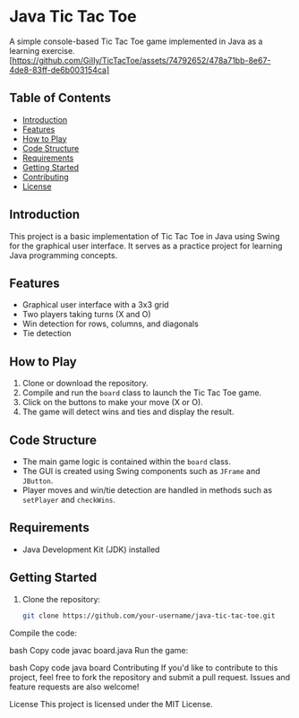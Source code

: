 # Java Tic Tac Toe

A simple console-based Tic Tac Toe game implemented in Java as a learning exercise.
[https://github.com/GiIIy/TicTacToe/assets/74792652/478a71bb-8e67-4de8-83ff-de6b003154ca]



## Table of Contents

- [Introduction](#introduction)
- [Features](#features)
- [How to Play](#how-to-play)
- [Code Structure](#code-structure)
- [Requirements](#requirements)
- [Getting Started](#getting-started)
- [Contributing](#contributing)
- [License](#license)

## Introduction

This project is a basic implementation of Tic Tac Toe in Java using Swing for the graphical user interface. It serves as a practice project for learning Java programming concepts.

## Features

- Graphical user interface with a 3x3 grid
- Two players taking turns (X and O)
- Win detection for rows, columns, and diagonals
- Tie detection

## How to Play

1. Clone or download the repository.
2. Compile and run the `board` class to launch the Tic Tac Toe game.
3. Click on the buttons to make your move (X or O).
4. The game will detect wins and ties and display the result.

## Code Structure

- The main game logic is contained within the `board` class.
- The GUI is created using Swing components such as `JFrame` and `JButton`.
- Player moves and win/tie detection are handled in methods such as `setPlayer` and `checkWins`.

## Requirements

- Java Development Kit (JDK) installed

## Getting Started

1. Clone the repository:

   ```bash
   git clone https://github.com/your-username/java-tic-tac-toe.git
Compile the code:

bash
Copy code
javac board.java
Run the game:

bash
Copy code
java board
Contributing
If you'd like to contribute to this project, feel free to fork the repository and submit a pull request. Issues and feature requests are also welcome!

License
This project is licensed under the MIT License.
